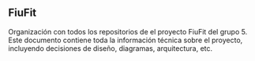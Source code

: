 ## FiuFit

Organización con todos los repositorios de el proyecto FiuFit del grupo 5.
Este documento contiene toda la información técnica sobre el proyecto, incluyendo decisiones de diseño, diagramas, arquitectura, etc.
